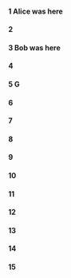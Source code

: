 #### 1 Alice was here
#### 2
#### 3 Bob was here
#### 4
#### 5 G
#### 6
#### 7
#### 8
#### 9
#### 10
#### 11
#### 12
#### 13
#### 14
#### 15